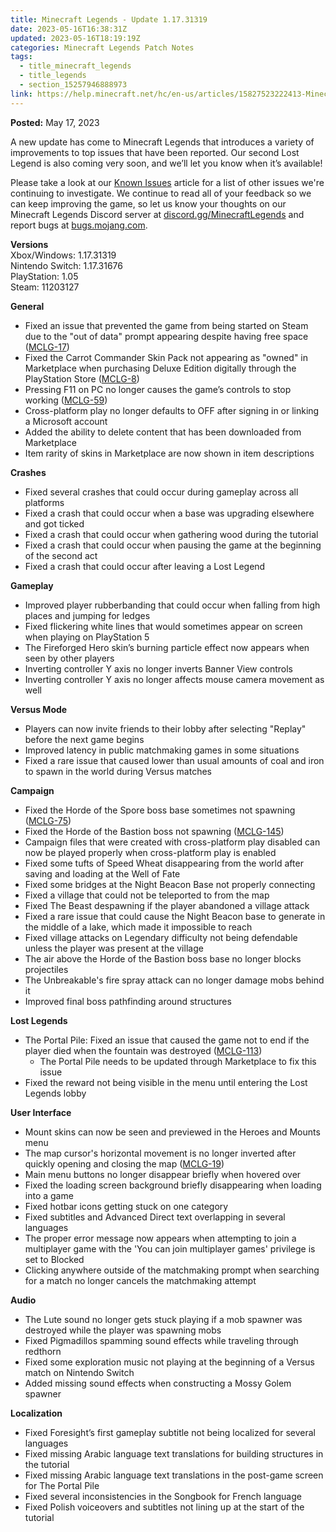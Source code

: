 ```yaml
---
title: Minecraft Legends - Update 1.17.31319
date: 2023-05-16T16:38:31Z
updated: 2023-05-16T18:19:19Z
categories: Minecraft Legends Patch Notes
tags:
  - title_minecraft_legends
  - title_legends
  - section_15257946888973
link: https://help.minecraft.net/hc/en-us/articles/15827523222413-Minecraft-Legends-Update-1-17-31319
---
```


**Posted:** May 17, 2023

A new update has come to Minecraft Legends that introduces a variety of improvements to top issues that have been reported. Our second Lost Legend is also coming very soon, and we’ll let you know when it’s available!

Please take a look at our [Known Issues](https://help.minecraft.net/hc/en-us/articles/14928408926477) article for a list of other issues we're continuing to investigate. We continue to read all of your feedback so we can keep improving the game, so let us know your thoughts on our Minecraft Legends Discord server at [discord.gg/MinecraftLegends](https://discord.gg/MinecraftLegends) and report bugs at [bugs.mojang.com](https://bugs.mojang.com/projects/MCLG/summary).  
  

**Versions**  
Xbox/Windows: 1.17.31319  
Nintendo Switch: 1.17.31676  
PlayStation: 1.05  
Steam: 11203127  
  

**General**

- Fixed an issue that prevented the game from being started on Steam due to the "out of data" prompt appearing despite having free space ([MCLG-17](https://bugs.mojang.com/browse/MCLG-17))
- Fixed the Carrot Commander Skin Pack not appearing as "owned" in Marketplace when purchasing Deluxe Edition digitally through the PlayStation Store ([MCLG-8](https://bugs.mojang.com/browse/MCLG-8))
- Pressing F11 on PC no longer causes the game’s controls to stop working ([MCLG-59](https://bugs.mojang.com/browse/MCLG-59))
- Cross-platform play no longer defaults to OFF after signing in or linking a Microsoft account
- Added the ability to delete content that has been downloaded from Marketplace
- Item rarity of skins in Marketplace are now shown in item descriptions

**Crashes**

- Fixed several crashes that could occur during gameplay across all platforms
- Fixed a crash that could occur when a base was upgrading elsewhere and got ticked
- Fixed a crash that could occur when gathering wood during the tutorial
- Fixed a crash that could occur when pausing the game at the beginning of the second act
- Fixed a crash that could occur after leaving a Lost Legend

**Gameplay**

- Improved player rubberbanding that could occur when falling from high places and jumping for ledges
- Fixed flickering white lines that would sometimes appear on screen when playing on PlayStation 5
- The Fireforged Hero skin’s burning particle effect now appears when seen by other players
- Inverting controller Y axis no longer inverts Banner View controls
- Inverting controller Y axis no longer affects mouse camera movement as well

**Versus Mode**

- Players can now invite friends to their lobby after selecting "Replay" before the next game begins
- Improved latency in public matchmaking games in some situations
- Fixed a rare issue that caused lower than usual amounts of coal and iron to spawn in the world during Versus matches

**Campaign**

- Fixed the Horde of the Spore boss base sometimes not spawning ([MCLG-75](https://bugs.mojang.com/browse/MCLG-75))
- Fixed the Horde of the Bastion boss not spawning ([MCLG-145](https://bugs.mojang.com/browse/MCLG-145))
- Campaign files that were created with cross-platform play disabled can now be played properly when cross-platform play is enabled
- Fixed some tufts of Speed Wheat disappearing from the world after saving and loading at the Well of Fate
- Fixed some bridges at the Night Beacon Base not properly connecting
- Fixed a village that could not be teleported to from the map
- Fixed The Beast despawning if the player abandoned a village attack
- Fixed a rare issue that could cause the Night Beacon base to generate in the middle of a lake, which made it impossible to reach
- Fixed village attacks on Legendary difficulty not being defendable unless the player was present at the village
- The air above the Horde of the Bastion boss base no longer blocks projectiles
- The Unbreakable's fire spray attack can no longer damage mobs behind it
- Improved final boss pathfinding around structures

**Lost Legends**

- The Portal Pile: Fixed an issue that caused the game not to end if the player died when the fountain was destroyed ([MCLG-113](https://bugs.mojang.com/browse/MCLG-113))
  - The Portal Pile needs to be updated through Marketplace to fix this issue
- Fixed the reward not being visible in the menu until entering the Lost Legends lobby

**User Interface**

- Mount skins can now be seen and previewed in the Heroes and Mounts menu
- The map cursor's horizontal movement is no longer inverted after quickly opening and closing the map ([MCLG-19](https://bugs.mojang.com/browse/MCLG-19))
- Main menu buttons no longer disappear briefly when hovered over
- Fixed the loading screen background briefly disappearing when loading into a game
- Fixed hotbar icons getting stuck on one category
- Fixed subtitles and Advanced Direct text overlapping in several languages
- The proper error message now appears when attempting to join a multiplayer game with the 'You can join multiplayer games' privilege is set to Blocked
- Clicking anywhere outside of the matchmaking prompt when searching for a match no longer cancels the matchmaking attempt

**Audio**

- The Lute sound no longer gets stuck playing if a mob spawner was destroyed while the player was spawning mobs
- Fixed Pigmadillos spamming sound effects while traveling through redthorn
- Fixed some exploration music not playing at the beginning of a Versus match on Nintendo Switch
- Added missing sound effects when constructing a Mossy Golem spawner

**Localization**

- Fixed Foresight’s first gameplay subtitle not being localized for several languages
- Fixed missing Arabic language text translations for building structures in the tutorial
- Fixed missing Arabic language text translations in the post-game screen for The Portal Pile
- Fixed several inconsistencies in the Songbook for French language
- Fixed Polish voiceovers and subtitles not lining up at the start of the tutorial
